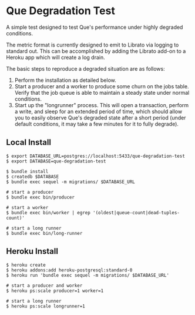 # Que Degradation Test

A simple test designed to test Que's performance under highly degraded conditions.

The metric format is currently designed to emit to Librato via logging to standard out. This can be accomplished by adding the Librato add-on to a Heroku app which will create a log drain.

The basic steps to reproduce a degraded situation are as follows:

1. Perform the installation as detailed below.
2. Start a producer and a worker to produce some churn on the jobs table. Verify that the job queue is able to maintain a steady state under normal conditions.
3. Start up the "longrunner" process. This will open a transaction, perform a write, and sleep for an extended period of time, which should allow you to easily observe Que's degraded state after a short period (under default conditions, it may take a few minutes for it to fully degrade).

## Local Install

```
$ export DATABASE_URL=postgres://localhost:5433/que-degradation-test
$ export DATABASE=que-degradation-test

$ bundle install
$ createdb $DATABASE
$ bundle exec sequel -m migrations/ $DATABASE_URL

# start a producer
$ bundle exec bin/producer

# start a worker
$ bundle exec bin/worker | egrep '(oldest|queue-count|dead-tuples-count)'

# start a long runner
$ bundle exec bin/long-runner
```

## Heroku Install

```
$ heroku create
$ heroku addons:add heroku-postgresql:standard-0
$ heroku run 'bundle exec sequel -m migrations/ $DATABASE_URL'

# start a producer and worker
$ heroku ps:scale producer=1 worker=1

# start a long runner
$ heroku ps:scale longrunner=1
```

